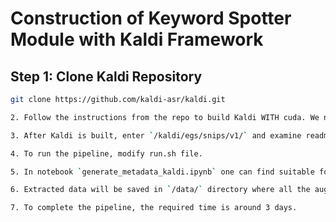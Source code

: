 # Construction of Keyword Spotter Module with Kaldi Framework

## Step 1: Clone Kaldi Repository
```bash
git clone https://github.com/kaldi-asr/kaldi.git

2. Follow the instructions from the repo to build Kaldi WITH cuda. We need cuda for training phase.

3. After Kaldi is built, enter `/kaldi/egs/snips/v1/` and examine readme file.

4. To run the pipeline, modify run.sh file.

5. In notebook `generate_metadata_kaldi.ipynb` one can find suitable formatting for constructing dataset.

6. Extracted data will be saved in `/data/` directory where all the augmentations will also be positioned.

7. To complete the pipeline, the required time is around 3 days.
